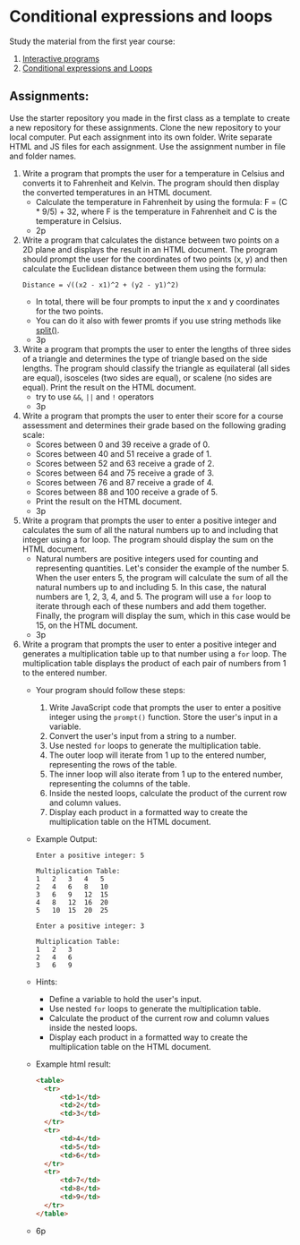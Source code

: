 # Conditional expressions and loops

Study the material from the first year course:

1. [Interactive programs](https://github.com/ilkkamtk/JavaScript-english/blob/main/vuorovaikutteiset_ohjelmat.md)
2. [Conditional expressions and Loops](https://github.com/ilkkamtk/JavaScript-english/blob/main/valinta-toistorakenteet.md)

## Assignments:

Use the starter repository you made in the first class as a template to create a new repository for these assignments.
Clone the new repository to your local computer. Put each assignment into its own folder. Write separate HTML and JS files for each assignment. Use the
assignment number in file and folder names.

1. Write a program that prompts the user for a temperature in Celsius and converts it to Fahrenheit and Kelvin. The
   program should then display the converted temperatures in an HTML document.
    - Calculate the temperature in Fahrenheit by using the formula: F = (C * 9/5) + 32, where F is the temperature in
      Fahrenheit and C is the temperature in Celsius.
    - 2p
2. Write a program that calculates the distance between two points on a 2D plane and displays the result in an HTML document. The program should prompt the user for the coordinates of two points (x, y) and then calculate the Euclidean distance between them using the formula:
   ```text
   Distance = √((x2 - x1)^2 + (y2 - y1)^2)
   ```
     - In total, there will be four prompts to input the x and y coordinates for the two points.
     - You can do it also with fewer promts if you use string methods like [split()](https://developer.mozilla.org/en-US/docs/Web/JavaScript/Reference/Global_Objects/String/split).
     - 3p
3. Write a program that prompts the user to enter the lengths of three sides of a triangle and determines the type of
   triangle based on the side lengths. The program should classify the triangle as equilateral (all sides are equal),
   isosceles (two sides are equal), or scalene (no sides are equal). Print the result on the HTML document.
    - try to use `&&`, `||` and `!` operators
    - 3p
4. Write a program that prompts the user to enter their score for a course assessment and determines their grade based
   on the following grading scale:
    - Scores between 0 and 39 receive a grade of 0.
    - Scores between 40 and 51 receive a grade of 1.
    - Scores between 52 and 63 receive a grade of 2.
    - Scores between 64 and 75 receive a grade of 3.
    - Scores between 76 and 87 receive a grade of 4.
    - Scores between 88 and 100 receive a grade of 5.
    - Print the result on the HTML document.
    - 3p
5. Write a program that prompts the user to enter a positive integer and calculates the sum of all the natural numbers
   up to and including that integer using a for loop. The program should display the sum on the HTML document.
    - Natural numbers are positive integers used for counting and representing quantities. Let's consider the example of
      the number 5. When the user enters 5, the program will calculate the sum of all the natural
      numbers up to and including 5. In this case, the natural numbers are 1, 2, 3, 4, and 5. The program will use
      a `for`
      loop to iterate through each of these numbers and add them together. Finally, the program will display the sum,
      which in this case would be 15, on the HTML document.
    - 3p
6. Write a program that prompts the user to enter a positive integer and generates a multiplication table up to that
   number
   using a `for` loop. The multiplication table displays the product of each pair of numbers from 1 to the entered
   number.
    - Your program should follow these steps:
        1. Write JavaScript code that prompts the user to enter a positive integer using
           the `prompt()`
           function. Store the user's input in a variable.
        2. Convert the user's input from a string to a number.
        3. Use nested `for` loops to generate the multiplication table.
        4. The outer loop will iterate from 1 up to the entered number, representing the rows of the table.
        5. The inner loop will also iterate from 1 up to the entered number, representing the columns of the table.
        6. Inside the nested loops, calculate the product of the current row and column values.
        7. Display each product in a formatted way to create the multiplication table on the HTML document.
    - Example Output:

       ```
       Enter a positive integer: 5
       
       Multiplication Table:
       1   2   3   4   5
       2   4   6   8   10
       3   6   9   12  15
       4   8   12  16  20
       5   10  15  20  25
       ```

       ```
       Enter a positive integer: 3
       
       Multiplication Table:
       1   2   3
       2   4   6
       3   6   9
       ```

    - Hints:
        - Define a variable to hold the user's input.
        - Use nested `for` loops to generate the multiplication table.
        - Calculate the product of the current row and column values inside the nested loops.
        - Display each product in a formatted way to create the multiplication table on the HTML document.
    - Example html result:

       ```html
       <table>
         <tr>
             <td>1</td>
             <td>2</td>
             <td>3</td>
         </tr>
         <tr>
             <td>4</td>
             <td>5</td>
             <td>6</td>
         </tr>
         <tr>
             <td>7</td>
             <td>8</td>
             <td>9</td>
         </tr>
       </table>
       ```
    - 6p
